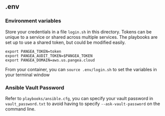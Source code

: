 ## .env

### Environment variables

Store your credentials in a file `login.sh` in this directory. Tokens can be unique to a service or shared across multiple services. The playbooks are set up to use a shared token, but could be modified easily.

```shell
export PANGEA_TOKEN=token
export PANGEA_AUDIT_TOKEN=$PANGEA_TOKEN
export PANGEA_DOMAIN=aws.us.pangea.cloud
```

From your container, you can `source .env/login.sh` to set the variables in your terminal window

### Ansible Vault Password

Refer to `playbooks/ansible.cfg`, you can specify your vault password in `vault_password.txt` to avoid having to specify `--ask-vault-password` on the command line.